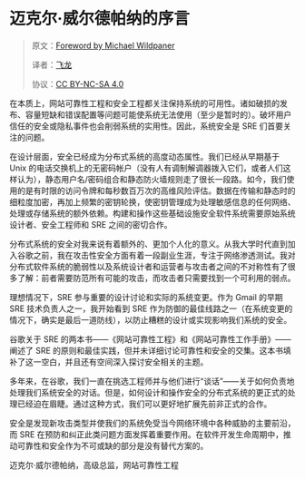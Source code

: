 # 迈克尔·威尔德帕纳的序言

> 原文：[Foreword by Michael Wildpaner](https://google.github.io/building-secure-and-reliable-systems/raw/foreword02.html)
> 
> 译者：[飞龙](https://github.com/wizardforcel)
> 
> 协议：[CC BY-NC-SA 4.0](https://creativecommons.org/licenses/by-nc-sa/4.0/)


在本质上，网站可靠性工程和安全工程都关注保持系统的可用性。诸如破损的发布、容量短缺和错误配置等问题可能使系统无法使用（至少是暂时的）。破坏用户信任的安全或隐私事件也会削弱系统的实用性。因此，系统安全是 SRE 们首要关注的问题。

在设计层面，安全已经成为分布式系统的高度动态属性。我们已经从早期基于 Unix 的电话交换机上的无密码帐户（没有人有调制解调器拨入它们，或者人们这样认为），静态用户名/密码组合和静态防火墙规则走了很长一段路。如今，我们使用的是有时限的访问令牌和每秒数百万次的高维风险评估。数据在传输和静态时的细粒度加密，再加上频繁的密钥轮换，使密钥管理成为处理敏感信息的任何网络、处理或存储系统的额外依赖。构建和操作这些基础设施安全软件系统需要原始系统设计者、安全工程师和 SRE 之间的密切合作。

分布式系统的安全对我来说有着额外的、更加个人化的意义。从我大学时代直到加入谷歌之前，我在攻击性安全方面有着一段副业生涯，专注于网络渗透测试。我对分布式软件系统的脆弱性以及系统设计者和运营者与攻击者之间的不对称性有了很多了解：前者需要防范所有可能的攻击，而攻击者只需要找到一个可利用的弱点。

理想情况下，SRE 参与重要的设计讨论和实际的系统变更。作为 Gmail 的早期 SRE 技术负责人之一，我开始看到 SRE 作为防御的最佳线路之一（在系统变更的情况下，确实是最后一道防线），以防止糟糕的设计或实现影响我们系统的安全。

谷歌关于 SRE 的两本书——《网站可靠性工程》和《网站可靠性工作手册》——阐述了 SRE 的原则和最佳实践，但并未详细讨论可靠性和安全的交集。这本书填补了这一空白，并且还有空间深入探讨安全相关的主题。

多年来，在谷歌，我们一直在挑选工程师并与他们进行“谈话”——关于如何负责地处理我们系统安全的对话。但是，如何设计和操作安全的分布式系统的更正式的处理已经迫在眉睫。通过这种方式，我们可以更好地扩展先前非正式的合作。

安全是发现新攻击类型并使我们的系统免受当今网络环境中各种威胁的主要前沿，而 SRE 在预防和纠正此类问题方面发挥着重要作用。在软件开发生命周期中，推动可靠性和安全作为不可或缺的部分是没有替代方案的。

迈克尔·威尔德帕纳，高级总监，网站可靠性工程
